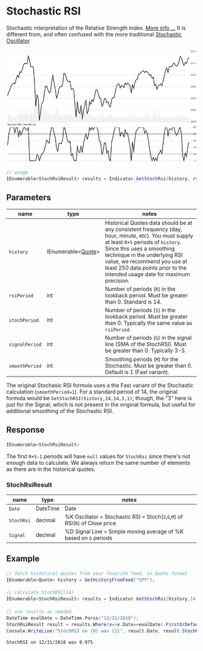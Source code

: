 ﻿# Stochastic RSI

Stochastic interpretation of the Relative Strength Index.
[More info ...](https://school.stockcharts.com/doku.php?id=technical_indicators:stochrsi)
It is different from, and often confused with the more traditional [Stochastic Oscillator](../Stochastic/README.md)

![image](chart.png)

```csharp
// usage
IEnumerable<StochRsiResult> results = Indicator.GetStochRsi(history, rsiPeriod, stochPeriod, signalPeriod, smoothPeriod);
```

## Parameters

| name | type | notes
| -- |-- |--
| `history` | IEnumerable\<[Quote](../../docs/GUIDE.md#quote)\> | Historical Quotes data should be at any consistent frequency (day, hour, minute, etc).  You must supply at least `R+S` periods of `history`.  Since this uses a smoothing technique in the underlying RSI value, we recommend you use at least 250 data points prior to the intended usage date for maximum precision.
| `rsiPeriod` | int | Number of periods (`R`) in the lookback period.  Must be greater than 0.  Standard is 14.
| `stochPeriod` | int | Number of periods (`S`) in the lookback period.  Must be greater than 0.  Typically the same value as `rsiPeriod`.
| `signalPeriod` | int | Number of periods (`G`) in the signal line (SMA of the StochRSI).  Must be greater than 0.  Typically 3-5.
| `smoothPeriod` | int | Smoothing periods (`M`) for the Stochastic.  Must be greater than 0.  Default is 1 (Fast variant).

The original Stochasic RSI formula uses a the Fast variant of the Stochastic calculation (`smoothPeriod=1`).  For a standard period of 14, the original formula would be `GetStochRSI(history,14,14,3,1)`; though, the "3" here is just for the Signal, which is not present in the original formula, but useful for additional smoothing of the Stochastic RSI.

## Response

```csharp
IEnumerable<StochRsiResult>
```

The first `R+S-1` periods will have `null` values for `StochRsi` since there's not enough data to calculate.  We always return the same number of elements as there are in the historical quotes.

### StochRsiResult

| name | type | notes
| -- |-- |--
| `Date` | DateTime | Date
| `StochRsi` | decimal | %K Oscillator = Stochastic RSI = Stoch(`S`,`G`,`M`) of RSI(`R`) of Close price
| `Signal` | decimal | %D Signal Line = Simple moving average of %K based on `G` periods

## Example

```csharp
// fetch historical quotes from your favorite feed, in Quote format
IEnumerable<Quote> history = GetHistoryFromFeed("SPY");

// calculate StochRSI(14)
IEnumerable<StochRsiResult> results = Indicator.GetStochRsi(history,14,14,1,1);

// use results as needed
DateTime evalDate = DateTime.Parse("12/31/2018");
StochRsiResult result = results.Where(x=>x.Date==evalDate).FirstOrDefault();
Console.WriteLine("StochRSI on {0} was {1}", result.Date, result.StochRsi);
```

```bash
StochRSI on 12/31/2018 was 0.975
```
